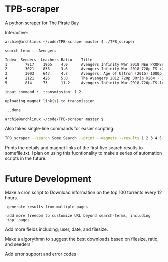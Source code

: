 # TPB-scraper
A python scraper for The Pirate Bay

Interactive:
```bash
archie@archlinux ~/code/TPB-scraper master $ ./TPB_scraper

search term :  Avengers

Index  Seeders  Leachers Ratio    Title
1        7817    1965    4.0      Avengers Infinity War 2018 NEW PROPER 720p HD-CAM X264 HQ-CPG
2        3021    836     3.6      Avengers Infinity War 2018 720p TS x264 AAC TiTAN
3        3003    643     4.7      Avengers: Age of Ultron (2015) 1080p BrRip x264 - YIFY
4        2121    426     5.0      The Avengers 2012 720p BRrip X264 - 1GB - YIFY
5        814     73      11.2     Avengers.Infinity War.2018.720p.TS.1xBet

input command :  transmission: 1 2

uploading magnet link(s) to transmission

...done

archie@archlinux ~/code/TPB-scraper master $
```

Also takes single-line commands for easier scripting:
```bash
TPB_scraper --search Some Search --print --magnets --results 1 2 3 4 5 >> somefile.txt
```
Prints the details and magnet links of the first five search results to somefile.txt.
I plan on using this fucntionality to make a series of automation scripts in the future.

# Future Development
Make a cron script to Download information on the top 100 torrents every 12 hours.

    -generate results from multiple pages
  
    -add more freedom to customize URL beyond search-terms, including 'top' pages

Add more fields including; user, date, and filesize.

Make a algorythmn to suggest the best downloads based on filesize, ratio, and seeders

Add error support and error codes


